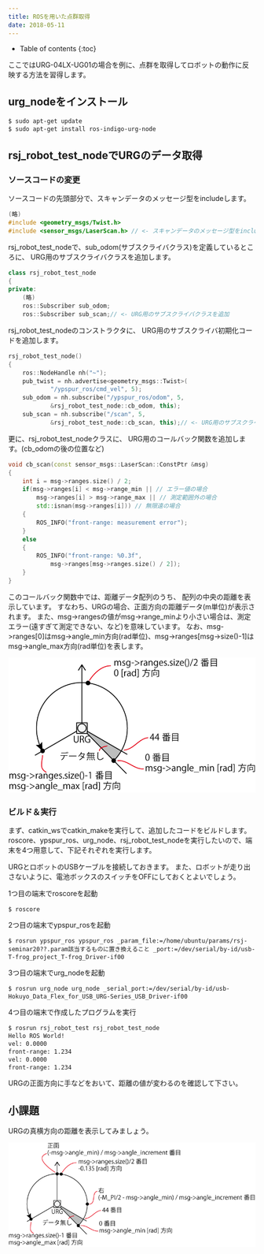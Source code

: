 ```yaml
---
title: ROSを用いた点群取得
date: 2018-05-11
---
```


- Table of contents
{:toc}

ここではURG-04LX-UG01の場合を例に、点群を取得してロボットの動作に反映する方法を習得します。

## urg_nodeをインストール

```shell
$ sudo apt-get update
$ sudo apt-get install ros-indigo-urg-node
```

## rsj_robot_test_nodeでURGのデータ取得
### ソースコードの変更
ソースコードの先頭部分で、スキャンデータのメッセージ型をincludeします。

```c++
(略)
#include <geometry_msgs/Twist.h>
#include <sensor_msgs/LaserScan.h> // <- スキャンデータのメッセージ型をinclude
```

rsj_robot_test_nodeで、sub_odom(サブスクライバクラス)を定義しているところに、
URG用のサブスクライバクラスを追加します。

```c++
class rsj_robot_test_node
{
private:
	(略)
	ros::Subscriber sub_odom;
	ros::Subscriber sub_scan;// <- URG用のサブスクライバクラスを追加
```

rsj_robot_test_nodeのコンストラクタに、
URG用のサブスクライバ初期化コードを追加します。

```c++
rsj_robot_test_node()
{
	ros::NodeHandle nh("~");
	pub_twist = nh.advertise<geometry_msgs::Twist>(
			"/ypspur_ros/cmd_vel", 5);
	sub_odom = nh.subscribe("/ypspur_ros/odom", 5,
			&rsj_robot_test_node::cb_odom, this);
	sub_scan = nh.subscribe("/scan", 5,
			&rsj_robot_test_node::cb_scan, this);// <- URG用のサブスクライバ初期化コードを追加
```

更に、rsj_robot_test_nodeクラスに、
URG用のコールバック関数を追加します。(cb_odomの後の位置など)

```c++
void cb_scan(const sensor_msgs::LaserScan::ConstPtr &msg)
{
	int i = msg->ranges.size() / 2;
	if(msg->ranges[i] < msg->range_min || // エラー値の場合
		msg->ranges[i] > msg->range_max || // 測定範囲外の場合
		std::isnan(msg->ranges[i])) // 無限遠の場合
	{
		ROS_INFO("front-range: measurement error");
	}
	else
	{
		ROS_INFO("front-range: %0.3f",
			msg->ranges[msg->ranges.size() / 2]);
	}
}
```

このコールバック関数中では、距離データ配列のうち、
配列の中央の距離を表示しています。
すなわち、URGの場合、正面方向の距離データ(m単位)が表示されます。
また、msg->rangesの値がmsg->range_minより小さい場合は、測定エラー(遠すぎて測定できない、など)を意味しています。
なお、msg->ranges[0]はmsg->angle_min方向(rad単位)、msg->ranges[msg->size()-1]はmsg->angle_max方向(rad単位)を表します。

![URG Step Number](images/urg_number.png)

### ビルド＆実行

まず、catkin_wsでcatkin_makeを実行して、追加したコードをビルドします。
roscore、ypspur_ros、urg_node、rsj_robot_test_nodeを実行したいので、端末を4つ用意して、下記それぞれを実行します。

URGとロボットのUSBケーブルを接続しておきます。
また、ロボットが走り出さないように、電池ボックスのスイッチをOFFにしておくとよいでしょう。

1つ目の端末でroscoreを起動

```shell
$ roscore
```

2つ目の端末でypspur_rosを起動

```shell
$ rosrun ypspur_ros ypspur_ros _param_file:=/home/ubuntu/params/rsj-seminar20??.param該当するものに置き換えること _port:=/dev/serial/by-id/usb-T-frog_project_T-frog_Driver-if00
```

3つ目の端末でurg_nodeを起動

```shell
$ rosrun urg_node urg_node _serial_port:=/dev/serial/by-id/usb-Hokuyo_Data_Flex_for_USB_URG-Series_USB_Driver-if00
```

4つ目の端末で作成したプログラムを実行

```shell
$ rosrun rsj_robot_test rsj_robot_test_node
Hello ROS World!
vel: 0.0000
front-range: 1.234
vel: 0.0000
front-range: 1.234
```

URGの正面方向に手などをおいて、距離の値が変わるのを確認して下さい。

## 小課題

URGの真横方向の距離を表示してみましょう。

![URG Step Number Hint](images/urg_number_a.png)
